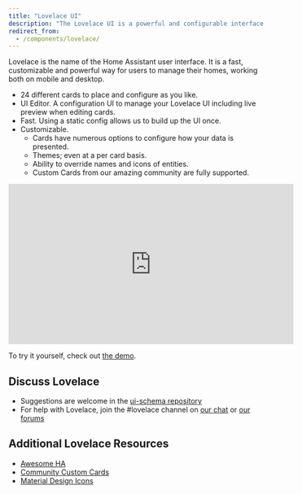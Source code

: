 ```yaml
---
title: "Lovelace UI"
description: "The Lovelace UI is a powerful and configurable interface for Home Assistant."
redirect_from:
  - /components/lovelace/
---
```


Lovelace is the name of the Home Assistant user interface. It is a fast, customizable and powerful way for users to manage their homes, working both on mobile and desktop.

 - 24 different cards to place and configure as you like.
 - UI Editor. A configuration UI to manage your Lovelace UI including live preview when editing cards.
 - Fast. Using a static config allows us to build up the UI once.
 - Customizable.
   - Cards have numerous options to configure how your data is presented.
   - Themes; even at a per card basis.
   - Ability to override names and icons of entities.
   - Custom Cards from our amazing community are fully supported.

<div class='videoWrapper'>
<iframe width="560" height="315" src="https://www.youtube.com/embed/XY3R0xI45wA" frameborder="0" allowfullscreen></iframe>
</div>

To try it yourself, check out [the demo](https://demo.home-assistant.io).

## Discuss Lovelace

- Suggestions are welcome in the [ui-schema repository](https://github.com/home-assistant/ui-schema)
- For help with Lovelace, join the #lovelace channel on [our chat](/join-chat/) or [our forums](https://community.home-assistant.io/c/projects/frontend)

## Additional Lovelace Resources

* [Awesome HA](https://www.awesome-ha.com/#lovelace-ui)
* [Community Custom Cards](https://github.com/custom-cards)
* [Material Design Icons](https://materialdesignicons.com/tag/community)
